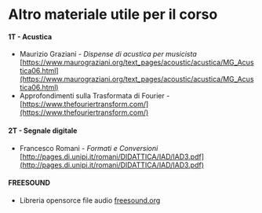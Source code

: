 # Altro materiale utile per il corso

#### 1T - Acustica
- Maurizio Graziani - _Dispense di acustica per musicista_ [https://www.maurograziani.org/text_pages/acoustic/acustica/MG_Acustica06.html](https://www.maurograziani.org/text_pages/acoustic/acustica/MG_Acustica06.html)
- Approfondimenti sulla Trasformata di Fourier - [https://www.thefouriertransform.com/](https://www.thefouriertransform.com/)

#### 2T - Segnale digitale
- Francesco Romani - _Formati e Conversioni_ [http://pages.di.unipi.it/romani/DIDATTICA/IAD/IAD3.pdf](http://pages.di.unipi.it/romani/DIDATTICA/IAD/IAD3.pdf)

#### FREESOUND
- Libreria opensorce file audio [freesound.org](https://freesound.org/)
